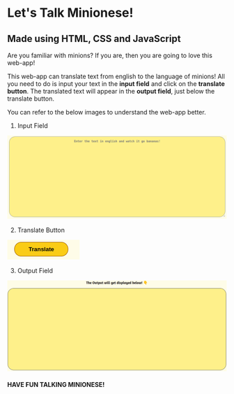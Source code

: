 # Let's Talk Minionese!

## Made using HTML, CSS and JavaScript

Are you familiar with minions? If you are, then you are going to love this web-app!

This web-app can translate text from english to the language of minions! All you need to do is input your text in the **input field** and click on the **translate button**. The translated text will appear in the **output field**, just below the translate button. 

You can refer to the below images to understand the web-app better.

1. Input Field

![input field](images/inputfield.png)

2. Translate Button

![translate button](images/translateButton.png)

3. Output Field

![output field](images/output.png)

#### HAVE FUN TALKING MINIONESE!
